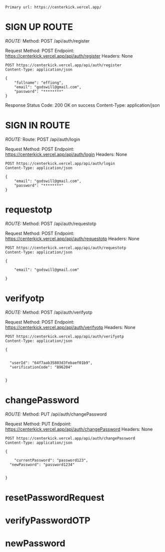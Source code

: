 ``
Primary url: https://centerkick.vercel.app/
``

# SIGN UP ROUTE
*ROUTE:* Method: POST /api/auth/register

Request
Method: POST
Endpoint: https://centerkick.vercel.app/api/auth/register
Headers: None

```
POST https://centerkick.vercel.app/api/auth/register
Content-Type: application/json

{
	"fullname": "effiong",
	"email": "godswill@gmail.com",
	"password": "********"
}

```
Response
Status Code: 200 OK on success
Content-Type: application/json

# SIGN IN ROUTE

*ROUTE:* Route: POST /api/auth/login

Request
Method: POST
Endpoint: https://centerkick.vercel.app/api/auth/login
Headers: None
```
POST https://centerkick.vercel.app/api/auth/login
Content-Type: application/json

{
	"email": "godswill@gmail.com",
	"password": "********"
}

```

# requestotp

*ROUTE:* Method: POST /api/auth/requestotp

Request
Method: POST
Endpoint: https://centerkick.vercel.app/api/auth/requestotp
Headers: None

```
POST https://centerkick.vercel.app/api/auth/requestotp
Content-Type: application/json

{
	
	"email": "godswill@gmail.com"

}

```


# verifyotp

*ROUTE:* Method: POST /api/auth/verifyotp

Request
Method: POST
Endpoint: https://centerkick.vercel.app/api/auth/verifyotp
Headers: None

```
POST https://centerkick.vercel.app/api/auth/verifyotp
Content-Type: application/json

{
	
	
  "userId": "64f7aab35803d3febaef01b9",
  "verificationCode": "896204" 


}

```

# changePassword


*ROUTE:* Method: PUT /api/auth/changePassword

Request
Method: PUT
Endpoint: https://centerkick.vercel.app/api/auth/changePassword
Headers: None

```
POST https://centerkick.vercel.app/api/auth/changePassword
Content-Type: application/json

{
	
    "currentPassword": "password123",
  "newPassword": "password1234"


}

```

# resetPasswordRequest

# verifyPasswordOTP

# newPassword
